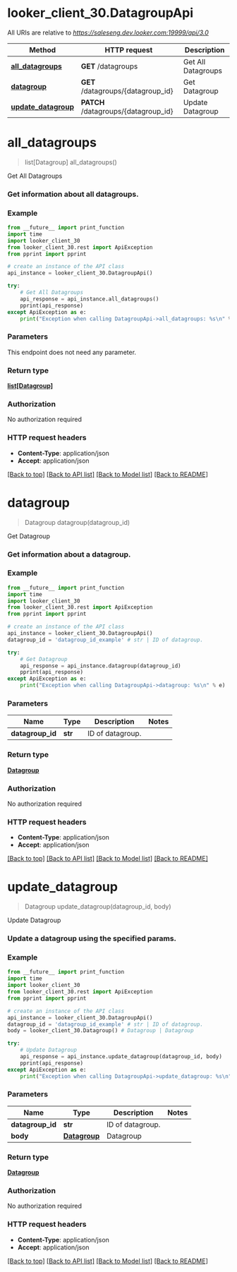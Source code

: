 # looker_client_30.DatagroupApi

All URIs are relative to *https://saleseng.dev.looker.com:19999/api/3.0*

Method | HTTP request | Description
------------- | ------------- | -------------
[**all_datagroups**](DatagroupApi.md#all_datagroups) | **GET** /datagroups | Get All Datagroups
[**datagroup**](DatagroupApi.md#datagroup) | **GET** /datagroups/{datagroup_id} | Get Datagroup
[**update_datagroup**](DatagroupApi.md#update_datagroup) | **PATCH** /datagroups/{datagroup_id} | Update Datagroup


# **all_datagroups**
> list[Datagroup] all_datagroups()

Get All Datagroups

### Get information about all datagroups. 

### Example
```python
from __future__ import print_function
import time
import looker_client_30
from looker_client_30.rest import ApiException
from pprint import pprint

# create an instance of the API class
api_instance = looker_client_30.DatagroupApi()

try:
    # Get All Datagroups
    api_response = api_instance.all_datagroups()
    pprint(api_response)
except ApiException as e:
    print("Exception when calling DatagroupApi->all_datagroups: %s\n" % e)
```

### Parameters
This endpoint does not need any parameter.

### Return type

[**list[Datagroup]**](Datagroup.md)

### Authorization

No authorization required

### HTTP request headers

 - **Content-Type**: application/json
 - **Accept**: application/json

[[Back to top]](#) [[Back to API list]](../README.md#documentation-for-api-endpoints) [[Back to Model list]](../README.md#documentation-for-models) [[Back to README]](../README.md)

# **datagroup**
> Datagroup datagroup(datagroup_id)

Get Datagroup

### Get information about a datagroup. 

### Example
```python
from __future__ import print_function
import time
import looker_client_30
from looker_client_30.rest import ApiException
from pprint import pprint

# create an instance of the API class
api_instance = looker_client_30.DatagroupApi()
datagroup_id = 'datagroup_id_example' # str | ID of datagroup.

try:
    # Get Datagroup
    api_response = api_instance.datagroup(datagroup_id)
    pprint(api_response)
except ApiException as e:
    print("Exception when calling DatagroupApi->datagroup: %s\n" % e)
```

### Parameters

Name | Type | Description  | Notes
------------- | ------------- | ------------- | -------------
 **datagroup_id** | **str**| ID of datagroup. | 

### Return type

[**Datagroup**](Datagroup.md)

### Authorization

No authorization required

### HTTP request headers

 - **Content-Type**: application/json
 - **Accept**: application/json

[[Back to top]](#) [[Back to API list]](../README.md#documentation-for-api-endpoints) [[Back to Model list]](../README.md#documentation-for-models) [[Back to README]](../README.md)

# **update_datagroup**
> Datagroup update_datagroup(datagroup_id, body)

Update Datagroup

### Update a datagroup using the specified params. 

### Example
```python
from __future__ import print_function
import time
import looker_client_30
from looker_client_30.rest import ApiException
from pprint import pprint

# create an instance of the API class
api_instance = looker_client_30.DatagroupApi()
datagroup_id = 'datagroup_id_example' # str | ID of datagroup.
body = looker_client_30.Datagroup() # Datagroup | Datagroup

try:
    # Update Datagroup
    api_response = api_instance.update_datagroup(datagroup_id, body)
    pprint(api_response)
except ApiException as e:
    print("Exception when calling DatagroupApi->update_datagroup: %s\n" % e)
```

### Parameters

Name | Type | Description  | Notes
------------- | ------------- | ------------- | -------------
 **datagroup_id** | **str**| ID of datagroup. | 
 **body** | [**Datagroup**](Datagroup.md)| Datagroup | 

### Return type

[**Datagroup**](Datagroup.md)

### Authorization

No authorization required

### HTTP request headers

 - **Content-Type**: application/json
 - **Accept**: application/json

[[Back to top]](#) [[Back to API list]](../README.md#documentation-for-api-endpoints) [[Back to Model list]](../README.md#documentation-for-models) [[Back to README]](../README.md)

